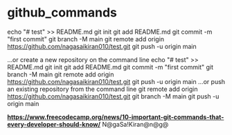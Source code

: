 # github_commands


echo "# test" >> README.md
git init
git add README.md
git commit -m "first commit"
git branch -M main
git remote add origin https://github.com/nagasaikiran010/test.git
git push -u origin main




…or create a new repository on the command line
echo "# test" >> README.md
git init
git add README.md
git commit -m "first commit"
git branch -M main
git remote add origin https://github.com/nagasaikiran010/test.git
git push -u origin main
…or push an existing repository from the command line
git remote add origin https://github.com/nagasaikiran010/test.git
git branch -M main
git push -u origin main




**https://www.freecodecamp.org/news/10-important-git-commands-that-every-developer-should-know/**
N@gaSa!Kiran@n@g@
